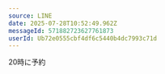```yaml
---
source: LINE
date: 2025-07-28T10:52:49.962Z
messageId: 571882723627761873
userId: Ub72e0555cbf4df6c5440b4dc7993c71d
---
```


20時に予約
